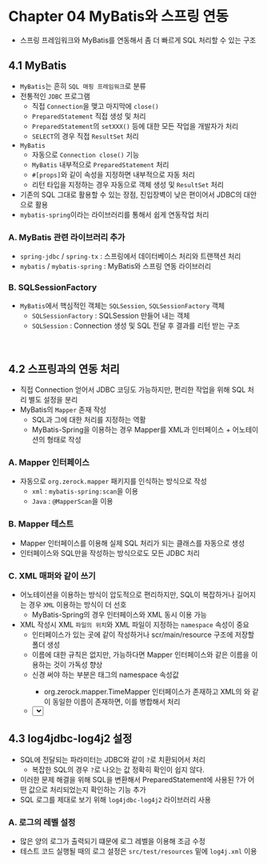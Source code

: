 # Chapter 04 MyBatis와 스프링 연동
- 스프링 프레임워크와 MyBatis를 연동해서 좀 더 빠르게 SQL 처리할 수 있는 구조

## 4.1 MyBatis
- `MyBatis`는 흔히 `SQL 매핑 프레임워크`로 분류
- 전통적인 `JDBC` 프로그램
    - 직접 `Connection`을 맺고 마지막에 `close()`
    - `PreparedStatement` 직접 생성 및 처리
    - `PreparedStatement`의 `setXXX()` 등에 대한 모든 작업을 개발자가 처리
    - `SELECT`의 경우 직접 `ResultSet` 처리
- `MyBatis`
    - 자동으로 `Connection close()` 기능
    - `MyBatis` 내부적으로 `PreparedStatement` 처리
    - `#[props]`와 깉이 속성을 지정하면 내부적으로 자동 처리
    - 리턴 타입을 지정하는 경우 자동으로 객체 생성 및 `ResultSet` 처리
- 기존의 SQL 그대로 활용할 수 있는 장점, 진입장벽이 낮은 편이어서 JDBC의 대안으로 활용
- `mybatis-spring`이라는 라이브러리를 통해서 쉽게 연동작업 처리

### A. MyBatis 관련 라이브러리 추가
- `spring-jdbc` / `spring-tx` : 스프링에서 데이터베이스 처리와 트랜잭션 처리
- `mybatis` / `mybatis-spring` : MyBatis와 스프링 연동 라이브러리

### B. SQLSessionFactory
- `MyBatis`에서 핵심적인 객체는 `SQLSession`, `SQLSessionFactory` 객체
    - `SQLSessionFactory` : SQLSession 만들어 내는 객체
    - `SQLSession` : Connection 생성 및 SQL 전달 후 결과를 리턴 받는 구조
<br>

## 4.2 스프링과의 연동 처리
- 직접 Connection 얻어서 JDBC 코딩도 가능하지만, 편리한 작업을 위해 SQL 처리 별도 설정을 분리
- MyBatis의 `Mapper` 존재 작성
    - SQL과 그에 대한 처리를 지정하는 역활
    - MyBatis-Spring을 이용하는 경우 Mapper를 XML과 인터페이스 + 어노테이션의 형태로 작성

### A. Mapper 인터페이스
- 자동으로 `org.zerock.mapper` 패키지를 인식하는 방식으로 작성
    - `xml` : `mybatis-spring:scan`을 이용
    - `Java` : `@MapperScan`을 이용

### B. Mapper 테스트
- Mapper 인터페이스를 이용해 실제 SQL 처리가 되는 클래스를 자동으로 생성
- 인터페이스와 SQL만을 작성하는 방식으로도 모든 JDBC 처리

### C. XML 매퍼와 같이 쓰기
- 어노테이션을 이용하는 방식이 압도적으로 편리하지만, SQL이 복잡하거나 길어지는 경우 `XML` 이용하는 방식이 더 선호
    - MyBatis-Spring의 경우 인터페이스와 XML 동시 이용 가능
- XML 작성시 XML `파일의 위치`와 XML 파일이 지정하는 `namespace` 속성이 중요
    - 인터페이스가 있는 곳에 같이 작성하거나 scr/main/resource 구조에 저장할 폴더 생성
    - 이름에 대한 규칙은 없지만, 가능하다면 Mapper 인터페이스와 같은 이름을 이용하는 것이 가독성 향상
    - 신경 써야 하는 부분은 <mapper> 태그의 namespace 속성값
        - org.zerock.mapper.TimeMapper 인터페이스가 존재하고 XML의 <mapper namespace="org.zerock.mapper.TimeMapper">와 같이 동일한 이름이 존재하면, 이를 병합해서 처리
    - <select> 태그의 `id` 속성의 값은 메서드의 이름과 동일
        - `returnType` 속성은 메서드의 리턴 타입과 동일

## 4.3 log4jdbc-log4j2 설정
- SQL에 전달되는 파라미터는 JDBC와 같이 `?`로 치환되어서 처리
    - 복잡한 SQL의 경우 `?`로 나오는 값 정확히 확인이 쉽지 않다.
- 이러한 문제 해결을 위해 SQL을 변환해서 PreparedStatement에 사용된 ?가 어떤 값으로 처리되었는지 확인하는 기능 추가
- SQL 로그를 제대로 보기 위해 `log4jdbc-log4j2` 라이브러리 사용

### A. 로그의 레벨 설정
- 많은 양의 로그가 출력되기 떄문에 로그 레벨을 이용해 조금 수정
- 테스트 코드 실행될 때의 로그 설정은 `src/test/resources` 밑에 `log4j.xml` 이용